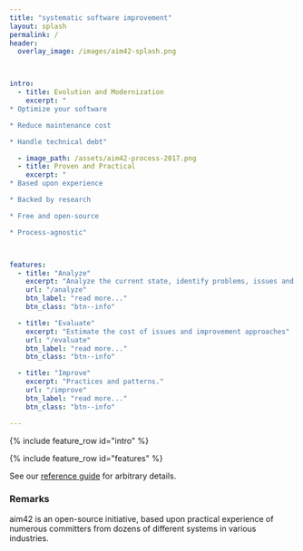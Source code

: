 ```yaml
---
title: "systematic software improvement"
layout: splash
permalink: /
header:
  overlay_image: /images/aim42-splash.png



intro:
  - title: Evolution and Modernization
    excerpt: "
* Optimize your software

* Reduce maintenance cost

* Handle technical debt"

  - image_path: /assets/aim42-process-2017.png
  - title: Proven and Practical
    excerpt: "
* Based upon experience

* Backed by research

* Free and open-source

* Process-agnostic"



features:
  - title: "Analyze"
    excerpt: "Analyze the current state, identify problems, issues and risks."
    url: "/analyze"
    btn_label: "read more..."
    btn_class: "btn--info"

  - title: "Evaluate"
    excerpt: "Estimate the cost of issues and improvement approaches"
    url: "/evaluate"
    btn_label: "read more..."
    btn_class: "btn--info"

  - title: "Improve"
    excerpt: "Practices and patterns."
    url: "/improve"
    btn_label: "read more..."
    btn_class: "btn--info"

---
```


{% include feature_row id="intro"  %}




{% include feature_row id="features" %}




See our [reference guide](http://aim42.github.io) for arbitrary details.



### Remarks

aim42 is an open-source initiative, based upon practical experience of numerous committers
from dozens of different systems in various industries.
